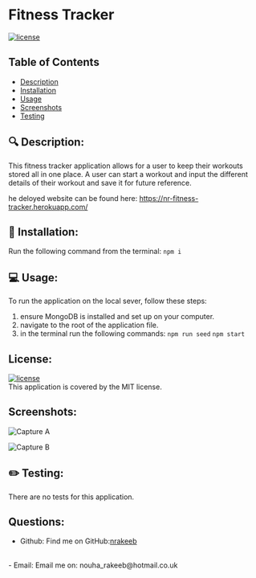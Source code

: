 # Fitness Tracker

  [![license](https://img.shields.io/badge/license-MIT-green)](https://shields.io)

  ## Table of Contents
  - [Description](#description)
  - [Installation](#installation)
  - [Usage](#usage)
  - [Screenshots](#Screenshots)
  - [Testing](#testing)

 
  ## 🔍 Description:
  This fitness tracker application allows for a user to keep their workouts stored all in one place. A user can start a workout and input the different details of their workout and save it for future reference.

  he deloyed website can be found here: https://nr-fitness-tracker.herokuapp.com/

 
  ## 💾 Installation:
  Run the following command from the terminal: `npm i`

  
  ## 💻 Usage:
  To run the application on the local sever, follow these steps: 
  1. ensure MongoDB is installed and set up on your computer. 
  2. navigate to the root of the application file. 
  3. in the terminal run the following commands:
   `npm run seed` 
   `npm start`


  ## License:
  [![license](https://img.shields.io/badge/license-MIT-green)](https://shields.io)
  <br/>
  This application is covered by the MIT license.


  ## Screenshots:
  
  ![Capture A](https://user-images.githubusercontent.com/82734765/146630805-6d697749-28f9-4735-ad79-f1f07710a4a1.PNG)
  
  ![Capture B](https://user-images.githubusercontent.com/82734765/146630810-3b927fe4-d346-486d-84e2-248f55282b32.PNG)


  ## ✏️ Testing:
  There are no tests for this application.


  ## Questions:

  - Github: 
  Find me on GitHub:[nrakeeb](https://github.com/nrakeeb)
  <br>
  - Email: 
  Email me on: nouha_rakeeb@hotmail.co.uk 
  
